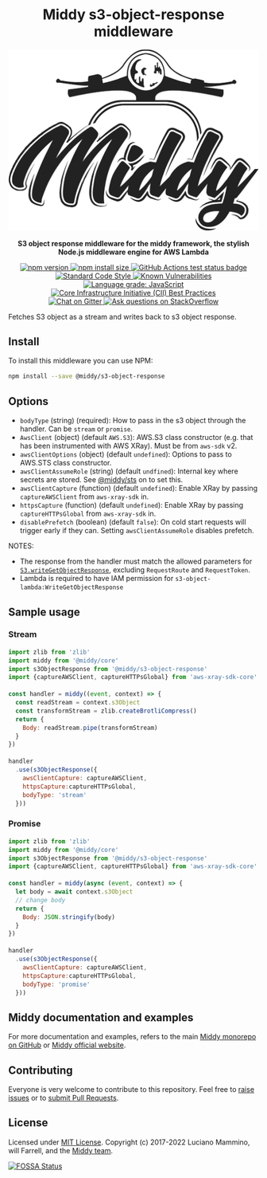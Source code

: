<div align="center">
  <h1>Middy s3-object-response middleware</h1>
  <img alt="Middy logo" src="https://raw.githubusercontent.com/middyjs/middy/main/docs/img/middy-logo.svg"/>
  <p><strong>S3 object response middleware for the middy framework, the stylish Node.js middleware engine for AWS Lambda</strong></p>
<p>
  <a href="https://www.npmjs.com/package/@middy/s3-object-response?activeTab=versions">
    <img src="https://badge.fury.io/js/%40middy%2Fs3-object-response.svg" alt="npm version" style="max-width:100%;">
  </a>
  <a href="https://packagephobia.com/result?p=@middy/s3-object-response">
    <img src="https://packagephobia.com/badge?p=@middy/s3-object-response" alt="npm install size" style="max-width:100%;">
  </a>
  <a href="https://github.com/middyjs/middy/actions">
    <img src="https://github.com/middyjs/middy/workflows/Tests/badge.svg" alt="GitHub Actions test status badge" style="max-width:100%;">
  </a>
  <br/>
   <a href="https://standardjs.com/">
    <img src="https://img.shields.io/badge/code_style-standard-brightgreen.svg" alt="Standard Code Style"  style="max-width:100%;">
  </a>
  <a href="https://snyk.io/test/github/middyjs/middy">
    <img src="https://snyk.io/test/github/middyjs/middy/badge.svg" alt="Known Vulnerabilities" data-canonical-src="https://snyk.io/test/github/middyjs/middy" style="max-width:100%;">
  </a>
  <a href="https://lgtm.com/projects/g/middyjs/middy/context:javascript">
    <img src="https://img.shields.io/lgtm/grade/javascript/g/middyjs/middy.svg?logo=lgtm&logoWidth=18" alt="Language grade: JavaScript" style="max-width:100%;">
  </a>
  <a href="https://bestpractices.coreinfrastructure.org/projects/5280">
    <img src="https://bestpractices.coreinfrastructure.org/projects/5280/badge" alt="Core Infrastructure Initiative (CII) Best Practices"  style="max-width:100%;">
  </a>
  <br/>
  <a href="https://gitter.im/middyjs/Lobby">
    <img src="https://badges.gitter.im/gitterHQ/gitter.svg" alt="Chat on Gitter" style="max-width:100%;">
  </a>
  <a href="https://stackoverflow.com/questions/tagged/middy?sort=Newest&uqlId=35052">
    <img src="https://img.shields.io/badge/StackOverflow-[middy]-yellow" alt="Ask questions on StackOverflow" style="max-width:100%;">
  </a>
</p>
</div>

Fetches S3 object as a stream and writes back to s3 object response.

## Install

To install this middleware you can use NPM:

```bash
npm install --save @middy/s3-object-response
```


## Options
- `bodyType` (string) (required): How to pass in the s3 object through the handler. Can be `stream` or `promise`.
- `AwsClient` (object) (default `AWS.S3`): AWS.S3 class constructor (e.g. that has been instrumented with AWS XRay). Must be from `aws-sdk` v2.
- `awsClientOptions` (object) (default `undefined`): Options to pass to AWS.STS class constructor.
- `awsClientAssumeRole` (string) (default `undfined`): Internal key where secrets are stored. See [@middy/sts](/packages/sts/README.md) on to set this.
- `awsClientCapture` (function) (default `undefined`): Enable XRay by passing `captureAWSClient` from `aws-xray-sdk` in.
- `httpsCapture` (function) (default `undefined`): Enable XRay by passing `captureHTTPsGlobal` from `aws-xray-sdk` in.
- `disablePrefetch` (boolean) (default `false`): On cold start requests will trigger early if they can. Setting `awsClientAssumeRole` disables prefetch.

NOTES:
- The response from the handler must match the allowed parameters for [`S3.writeGetObjectResponse`](https://docs.aws.amazon.com/AWSJavaScriptSDK/latest/AWS/S3.html#writeGetObjectResponse-property), excluding `RequestRoute` and `RequestToken`.
- Lambda is required to have IAM permission for `s3-object-lambda:WriteGetObjectResponse`

## Sample usage
### Stream
```javascript
import zlib from 'zlib'
import middy from '@middy/core'
import s3ObjectResponse from '@middy/s3-object-response'
import {captureAWSClient, captureHTTPsGlobal} from 'aws-xray-sdk-core'

const handler = middy((event, context) => {
  const readStream = context.s3Object
  const transformStream = zlib.createBrotliCompress()
  return {
    Body: readStream.pipe(transformStream)
  }
})

handler
  .use(s3ObjectResponse({
    awsClientCapture: captureAWSClient,
    httpsCapture:captureHTTPsGlobal,
    bodyType: 'stream'
  }))
```

### Promise
```javascript
import zlib from 'zlib'
import middy from '@middy/core'
import s3ObjectResponse from '@middy/s3-object-response'
import {captureAWSClient, captureHTTPsGlobal} from 'aws-xray-sdk-core'

const handler = middy(async (event, context) => {
  let body = await context.s3Object
  // change body
  return {
    Body: JSON.stringify(body)
  }
})

handler
  .use(s3ObjectResponse({
    awsClientCapture: captureAWSClient,
    httpsCapture:captureHTTPsGlobal,
    bodyType: 'promise'
  }))
```


## Middy documentation and examples

For more documentation and examples, refers to the main [Middy monorepo on GitHub](https://github.com/middyjs/middy) or [Middy official website](https://middy.js.org).


## Contributing

Everyone is very welcome to contribute to this repository. Feel free to [raise issues](https://github.com/middyjs/middy/issues) or to [submit Pull Requests](https://github.com/middyjs/middy/pulls).


## License

Licensed under [MIT License](LICENSE). Copyright (c) 2017-2022 Luciano Mammino, will Farrell, and the [Middy team](https://github.com/middyjs/middy/graphs/contributors).

<a href="https://app.fossa.io/projects/git%2Bgithub.com%2Fmiddyjs%2Fmiddy?ref=badge_large">
  <img src="https://app.fossa.io/api/projects/git%2Bgithub.com%2Fmiddyjs%2Fmiddy.svg?type=large" alt="FOSSA Status"  style="max-width:100%;">
</a>
